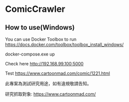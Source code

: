﻿# ComicCrawler


## How to use(Windows)

You can use Docker Toolbox to run
https://docs.docker.com/toolbox/toolbox_install_windows/



docker-compose.exe up

Check here
http://192.168.99.100:5000


Test
https://www.cartoonmad.com/comic/1221.html


此專案為測試研究用途，如有違規敬請告知。

研究抓取對象: https://www.cartoonmad.com/






